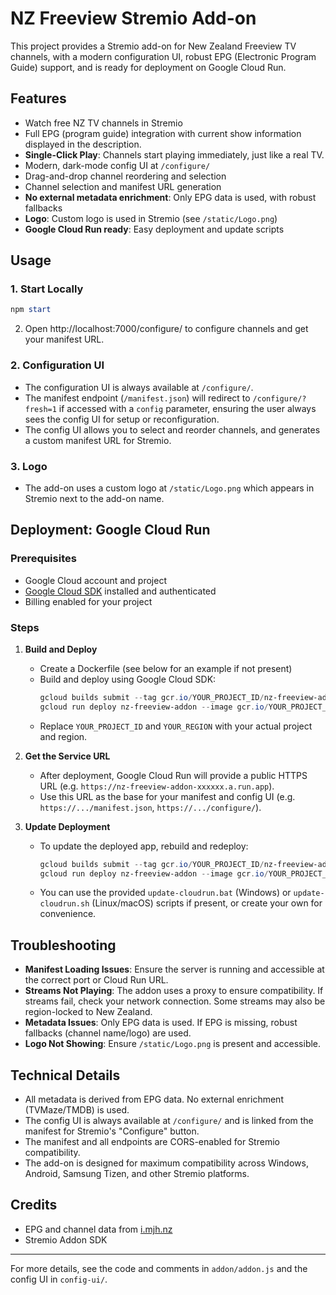 # NZ Freeview Stremio Add-on

This project provides a Stremio add-on for New Zealand Freeview TV channels, with a modern configuration UI, robust EPG (Electronic Program Guide) support, and is ready for deployment on Google Cloud Run.

## Features
- Watch free NZ TV channels in Stremio
- Full EPG (program guide) integration with current show information displayed in the description.
- **Single-Click Play**: Channels start playing immediately, just like a real TV.
- Modern, dark-mode config UI at `/configure/`
- Drag-and-drop channel reordering and selection
- Channel selection and manifest URL generation
- **No external metadata enrichment**: Only EPG data is used, with robust fallbacks
- **Logo**: Custom logo is used in Stremio (see `/static/Logo.png`)
- **Google Cloud Run ready**: Easy deployment and update scripts

## Usage

### 1. Start Locally

```powershell
npm start
```

2. Open http://localhost:7000/configure/ to configure channels and get your manifest URL.

### 2. Configuration UI
- The configuration UI is always available at `/configure/`.
- The manifest endpoint (`/manifest.json`) will redirect to `/configure/?fresh=1` if accessed with a `config` parameter, ensuring the user always sees the config UI for setup or reconfiguration.
- The config UI allows you to select and reorder channels, and generates a custom manifest URL for Stremio.

### 3. Logo
- The add-on uses a custom logo at `/static/Logo.png` which appears in Stremio next to the add-on name.

## Deployment: Google Cloud Run

### Prerequisites
- Google Cloud account and project
- [Google Cloud SDK](https://cloud.google.com/sdk/docs/install) installed and authenticated
- Billing enabled for your project

### Steps
1. **Build and Deploy**
   - Create a Dockerfile (see below for an example if not present)
   - Build and deploy using Google Cloud SDK:
     ```powershell
     gcloud builds submit --tag gcr.io/YOUR_PROJECT_ID/nz-freeview-addon
     gcloud run deploy nz-freeview-addon --image gcr.io/YOUR_PROJECT_ID/nz-freeview-addon --platform managed --region YOUR_REGION --allow-unauthenticated --port 7000
     ```
   - Replace `YOUR_PROJECT_ID` and `YOUR_REGION` with your actual project and region.

2. **Get the Service URL**
   - After deployment, Google Cloud Run will provide a public HTTPS URL (e.g. `https://nz-freeview-addon-xxxxxx.a.run.app`).
   - Use this URL as the base for your manifest and config UI (e.g. `https://.../manifest.json`, `https://.../configure/`).

3. **Update Deployment**
   - To update the deployed app, rebuild and redeploy:
     ```powershell
     gcloud builds submit --tag gcr.io/YOUR_PROJECT_ID/nz-freeview-addon
     gcloud run deploy nz-freeview-addon --image gcr.io/YOUR_PROJECT_ID/nz-freeview-addon --platform managed --region YOUR_REGION --allow-unauthenticated --port 7000
     ```
   - You can use the provided `update-cloudrun.bat` (Windows) or `update-cloudrun.sh` (Linux/macOS) scripts if present, or create your own for convenience.

## Troubleshooting

- **Manifest Loading Issues**: Ensure the server is running and accessible at the correct port or Cloud Run URL.
- **Streams Not Playing**: The addon uses a proxy to ensure compatibility. If streams fail, check your network connection. Some streams may also be region-locked to New Zealand.
- **Metadata Issues**: Only EPG data is used. If EPG is missing, robust fallbacks (channel name/logo) are used.
- **Logo Not Showing**: Ensure `/static/Logo.png` is present and accessible.

## Technical Details
- All metadata is derived from EPG data. No external enrichment (TVMaze/TMDB) is used.
- The config UI is always available at `/configure/` and is linked from the manifest for Stremio's "Configure" button.
- The manifest and all endpoints are CORS-enabled for Stremio compatibility.
- The add-on is designed for maximum compatibility across Windows, Android, Samsung Tizen, and other Stremio platforms.

## Credits
- EPG and channel data from [i.mjh.nz](https://i.mjh.nz/)
- Stremio Addon SDK

---

For more details, see the code and comments in `addon/addon.js` and the config UI in `config-ui/`. 